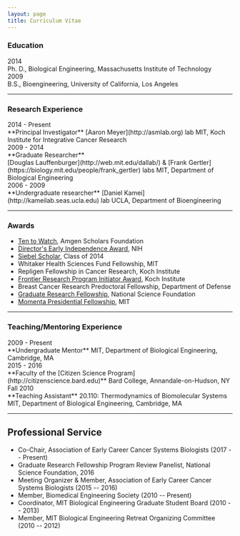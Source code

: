 ```yaml
---
layout: page
title: Curriculum Vitae
---
```


### Education

<div class="span_2 right">2014</div>
Ph. D., Biological Engineering, Massachusetts Institute of Technology  

<div class="span_2 right">2009</div>
B.S., Bioengineering, University of California, Los Angeles

----------------------

### Research Experience

<div class="span_2 right">2014 - Present</div>
**Principal Investigator**  
[Aaron Meyer](http://asmlab.org) lab  
MIT, Koch Institute for Integrative Cancer Research

<div class="span_2 right">2009 - 2014</div>
**Graduate Researcher**<br />
[Douglas Lauffenburger](http://web.mit.edu/dallab/) & [Frank Gertler](https://biology.mit.edu/people/frank_gertler) labs  
MIT, Department of Biological Engineering

<div class="span_2 right">2006 - 2009</div>
**Undergraduate researcher**  
[Daniel Kamei](http://kameilab.seas.ucla.edu) lab  
UCLA, Department of Bioengineering

--------------------

### Awards

* [Ten to Watch](http://www.amgenscholars.com/alumni/ten-to-watch), Amgen Scholars Foundation
* [Director's Early Independence Award](http://commonfund.nih.gov/earlyindependence/index), NIH
* [Siebel Scholar](http://www.siebelscholars.com), Class of 2014
* Whitaker Health Sciences Fund Fellowship, MIT
* Repligen Fellowship in Cancer Research, Koch Institute
* [Frontier Research Program Initiator Award](http://ki.mit.edu/approach/frontier), Koch Institute
* Breast Cancer Research Predoctoral Fellowship, Department of Defense
* [Graduate Research Fellowship](http://www.nsfgrfp.org), National Science Foundation
* [Momenta Presidential Fellowship](http://web.mit.edu/provost/presfellow/), MIT

--------------------

### Teaching/Mentoring Experience

<div class="span_2 right">2009 - Present</div>
**Undergraduate Mentor**  
MIT, Department of Biological Engineering, Cambridge, MA

<div class="span_2 right">2015 - 2016</div>
**Faculty of the [Citizen Science Program](http://citizenscience.bard.edu)**  
Bard College, Annandale-on-Hudson, NY

<div class="span_2 right">Fall 2010</div>
**Teaching Assistant**  
20.110: Thermodynamics of Biomolecular Systems  
MIT, Department of Biological Engineering, Cambridge, MA

--------------------

## Professional Service

* Co-Chair, Association of Early Career Cancer Systems Biologists (2017 -- Present)
* Graduate Research Fellowship Program Review Panelist, National Science Foundation, 2016
* Meeting Organizer & Member, Association of Early Career Cancer Systems Biologists (2015 -- 2016)
* Member, Biomedical Engineering Society (2010 -- Present)
* Coordinator, MIT Biological Engineering Graduate Student Board (2010 -- 2013)
* Member, MIT Biological Engineering Retreat Organizing Committee (2010 -- 2012)

<a href="/public/files/Meyer_CV.pdf"><i class="fa fa-file-pdf-o fa-3x"></i></a>

